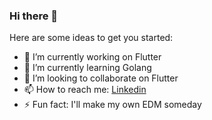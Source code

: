 ### Hi there 👋

<!--
**gadgepiyush/gadgepiyush** is a ✨ _special_ ✨ repository because its `README.md` (this file) appears on your GitHub profile.
-->
Here are some ideas to get you started:

- 🔭 I’m currently working on Flutter
- 🌱 I’m currently learning Golang
- 👯 I’m looking to collaborate on Flutter
- 📫 How to reach me: [Linkedin](https://www.linkedin.com/in/piyush-gadge-9a90b619b/)
- ⚡ Fun fact: I'll make my own EDM someday

